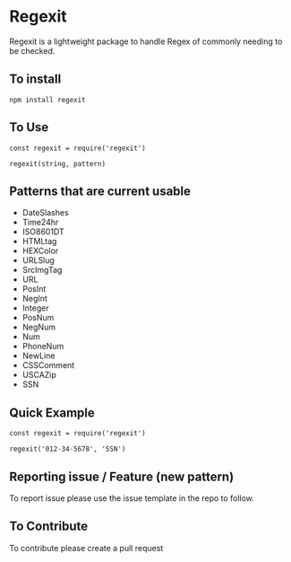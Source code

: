 # Regexit

Regexit is a lightweight package to handle Regex of commonly needing to be checked.

## To install

    npm install regexit

## To Use

    const regexit = require('regexit')

    regexit(string, pattern)

## Patterns that are current usable 

* DateSlashes
* Time24hr
* ISO8601DT
* HTMLtag
* HEXColor
* URLSlug
* SrcImgTag
* URL
* PosInt
* NegInt
* Integer
* PosNum
* NegNum
* Num
* PhoneNum
* NewLine
* CSSComment
* USCAZip
* SSN

## Quick Example

    const regexit = require('regexit')

    regexit('012-34-5678', 'SSN')


## Reporting issue / Feature (new pattern)

To report issue please use the issue template in the repo to follow.

## To Contribute

To contribute please create a pull request
